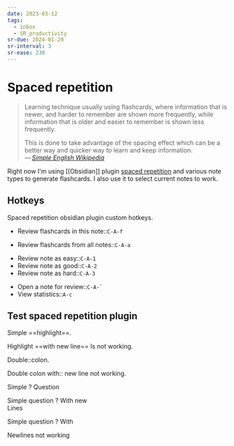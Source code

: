 ```yaml
---
date: 2023-03-12
tags:
  - inbox
  - SR_productivity
sr-due: 2024-01-29
sr-interval: 3
sr-ease: 230
---
```


# Spaced repetition

> Learning technique usually using flashcards, where information that is newer,
> and harder to remember are shown more frequently, while information that is
> older and easier to remember is shown less frequently.
>
> This is done to take advantage of the spacing effect which can be a better way
> and quicker way to learn and keep information.\
> — <cite>[Simple English Wikipedia](https://simple.wikipedia.org/wiki/Spaced_repetition)</cite>

Right now I'm using [[Obsidian]] plugin
[spaced repetition](https://www.stephenmwangi.com/obsidian-spaced-repetition/)
and various note types to generate flashcards. I also use it to select current
notes to work.

## Hotkeys

Spaced repetition obsidian plugin custom hotkeys.

- Review flashcards in this note::`C-A-f`
<!--SR:!2024-01-27,1,211-->
- Review flashcards from all notes::`C-A-a`
<!--SR:!2024-01-29,3,251-->
- Review note as easy::`C-A-1`
- Review note as good::`C-A-2`
- Review note as hard::`C-A-3`
<!--SR:!2024-01-27,1,211-->
- Open a note for review::``C-A-` ``
- View statistics::`A-c`
<!--SR:!2024-01-27,1,211-->


## Test spaced repetition plugin

Simple ==highlight==.
<!--SR:!2024-02-04,9,270-->

Highlight ==with
new line== Is not working.

Double::colon.
<!--SR:!2024-02-05,10,270-->

Double colon with::
new line not working.

Simple
?
Question
<!--SR:!2024-01-30,10,270-->

Simple question
?
With new
\
Lines
<!--SR:!2024-01-29,3,251-->

Simple question
?
With

Newlines not working
